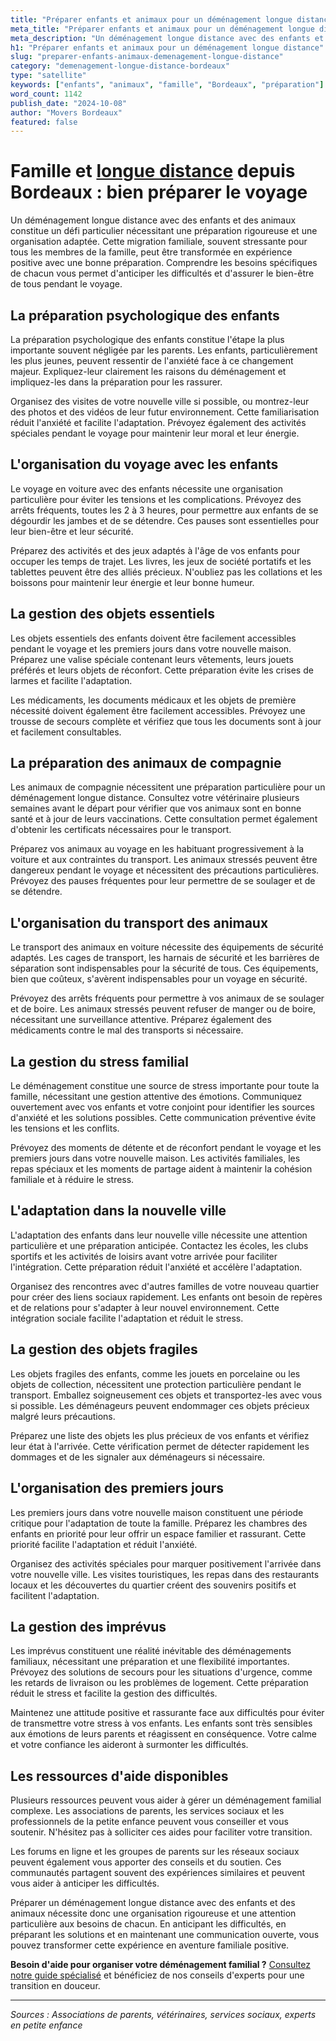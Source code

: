```yaml
---
title: "Préparer enfants et animaux pour un déménagement longue distance"
meta_title: "Préparer enfants et animaux pour un déménagement longue distance"
meta_description: "Un déménagement longue distance avec des enfants et des animaux constitue un défi particulier nécessitant une préparation rigoureuse et une organisati."
h1: "Préparer enfants et animaux pour un déménagement longue distance"
slug: "preparer-enfants-animaux-demenagement-longue-distance"
category: "demenagement-longue-distance-bordeaux"
type: "satellite"
keywords: ["enfants", "animaux", "famille", "Bordeaux", "préparation"]
word_count: 1142
publish_date: "2024-10-08"
author: "Movers Bordeaux"
featured: false
---
```



# Famille et [longue distance](/blog/longue-distance/guide) depuis Bordeaux : bien préparer le voyage

Un déménagement longue distance avec des enfants et des animaux constitue un défi particulier nécessitant une préparation rigoureuse et une organisation adaptée. Cette migration familiale, souvent stressante pour tous les membres de la famille, peut être transformée en expérience positive avec une bonne préparation. Comprendre les besoins spécifiques de chacun vous permet d'anticiper les difficultés et d'assurer le bien-être de tous pendant le voyage.

## La préparation psychologique des enfants

La préparation psychologique des enfants constitue l'étape la plus importante souvent négligée par les parents. Les enfants, particulièrement les plus jeunes, peuvent ressentir de l'anxiété face à ce changement majeur. Expliquez-leur clairement les raisons du déménagement et impliquez-les dans la préparation pour les rassurer.

Organisez des visites de votre nouvelle ville si possible, ou montrez-leur des photos et des vidéos de leur futur environnement. Cette familiarisation réduit l'anxiété et facilite l'adaptation. Prévoyez également des activités spéciales pendant le voyage pour maintenir leur moral et leur énergie.

## L'organisation du voyage avec les enfants

Le voyage en voiture avec des enfants nécessite une organisation particulière pour éviter les tensions et les complications. Prévoyez des arrêts fréquents, toutes les 2 à 3 heures, pour permettre aux enfants de se dégourdir les jambes et de se détendre. Ces pauses sont essentielles pour leur bien-être et leur sécurité.

Préparez des activités et des jeux adaptés à l'âge de vos enfants pour occuper les temps de trajet. Les livres, les jeux de société portatifs et les tablettes peuvent être des alliés précieux. N'oubliez pas les collations et les boissons pour maintenir leur énergie et leur bonne humeur.

## La gestion des objets essentiels

Les objets essentiels des enfants doivent être facilement accessibles pendant le voyage et les premiers jours dans votre nouvelle maison. Préparez une valise spéciale contenant leurs vêtements, leurs jouets préférés et leurs objets de réconfort. Cette préparation évite les crises de larmes et facilite l'adaptation.

Les médicaments, les documents médicaux et les objets de première nécessité doivent également être facilement accessibles. Prévoyez une trousse de secours complète et vérifiez que tous les documents sont à jour et facilement consultables.

## La préparation des animaux de compagnie

Les animaux de compagnie nécessitent une préparation particulière pour un déménagement longue distance. Consultez votre vétérinaire plusieurs semaines avant le départ pour vérifier que vos animaux sont en bonne santé et à jour de leurs vaccinations. Cette consultation permet également d'obtenir les certificats nécessaires pour le transport.

Préparez vos animaux au voyage en les habituant progressivement à la voiture et aux contraintes du transport. Les animaux stressés peuvent être dangereux pendant le voyage et nécessitent des précautions particulières. Prévoyez des pauses fréquentes pour leur permettre de se soulager et de se détendre.

## L'organisation du transport des animaux

Le transport des animaux en voiture nécessite des équipements de sécurité adaptés. Les cages de transport, les harnais de sécurité et les barrières de séparation sont indispensables pour la sécurité de tous. Ces équipements, bien que coûteux, s'avèrent indispensables pour un voyage en sécurité.

Prévoyez des arrêts fréquents pour permettre à vos animaux de se soulager et de boire. Les animaux stressés peuvent refuser de manger ou de boire, nécessitant une surveillance attentive. Préparez également des médicaments contre le mal des transports si nécessaire.

## La gestion du stress familial

Le déménagement constitue une source de stress importante pour toute la famille, nécessitant une gestion attentive des émotions. Communiquez ouvertement avec vos enfants et votre conjoint pour identifier les sources d'anxiété et les solutions possibles. Cette communication préventive évite les tensions et les conflits.

Prévoyez des moments de détente et de réconfort pendant le voyage et les premiers jours dans votre nouvelle maison. Les activités familiales, les repas spéciaux et les moments de partage aident à maintenir la cohésion familiale et à réduire le stress.

## L'adaptation dans la nouvelle ville

L'adaptation des enfants dans leur nouvelle ville nécessite une attention particulière et une préparation anticipée. Contactez les écoles, les clubs sportifs et les activités de loisirs avant votre arrivée pour faciliter l'intégration. Cette préparation réduit l'anxiété et accélère l'adaptation.

Organisez des rencontres avec d'autres familles de votre nouveau quartier pour créer des liens sociaux rapidement. Les enfants ont besoin de repères et de relations pour s'adapter à leur nouvel environnement. Cette intégration sociale facilite l'adaptation et réduit le stress.

## La gestion des objets fragiles

Les objets fragiles des enfants, comme les jouets en porcelaine ou les objets de collection, nécessitent une protection particulière pendant le transport. Emballez soigneusement ces objets et transportez-les avec vous si possible. Les déménageurs peuvent endommager ces objets précieux malgré leurs précautions.

Préparez une liste des objets les plus précieux de vos enfants et vérifiez leur état à l'arrivée. Cette vérification permet de détecter rapidement les dommages et de les signaler aux déménageurs si nécessaire.

## L'organisation des premiers jours

Les premiers jours dans votre nouvelle maison constituent une période critique pour l'adaptation de toute la famille. Préparez les chambres des enfants en priorité pour leur offrir un espace familier et rassurant. Cette priorité facilite l'adaptation et réduit l'anxiété.

Organisez des activités spéciales pour marquer positivement l'arrivée dans votre nouvelle ville. Les visites touristiques, les repas dans des restaurants locaux et les découvertes du quartier créent des souvenirs positifs et facilitent l'adaptation.

## La gestion des imprévus

Les imprévus constituent une réalité inévitable des déménagements familiaux, nécessitant une préparation et une flexibilité importantes. Prévoyez des solutions de secours pour les situations d'urgence, comme les retards de livraison ou les problèmes de logement. Cette préparation réduit le stress et facilite la gestion des difficultés.

Maintenez une attitude positive et rassurante face aux difficultés pour éviter de transmettre votre stress à vos enfants. Les enfants sont très sensibles aux émotions de leurs parents et réagissent en conséquence. Votre calme et votre confiance les aideront à surmonter les difficultés.

## Les ressources d'aide disponibles

Plusieurs ressources peuvent vous aider à gérer un déménagement familial complexe. Les associations de parents, les services sociaux et les professionnels de la petite enfance peuvent vous conseiller et vous soutenir. N'hésitez pas à solliciter ces aides pour faciliter votre transition.

Les forums en ligne et les groupes de parents sur les réseaux sociaux peuvent également vous apporter des conseils et du soutien. Ces communautés partagent souvent des expériences similaires et peuvent vous aider à anticiper les difficultés.

Préparer un déménagement longue distance avec des enfants et des animaux nécessite donc une organisation rigoureuse et une attention particulière aux besoins de chacun. En anticipant les difficultés, en préparant les solutions et en maintenant une communication ouverte, vous pouvez transformer cette expérience en aventure familiale positive.

**Besoin d'aide pour organiser votre déménagement familial ?** [Consultez notre guide spécialisé](/blog/demenagement-entreprise-bordeaux/demenagement-entreprise-bordeaux-guide) et bénéficiez de nos conseils d'experts pour une transition en douceur.

---

*Sources : Associations de parents, vétérinaires, services sociaux, experts en petite enfance*
